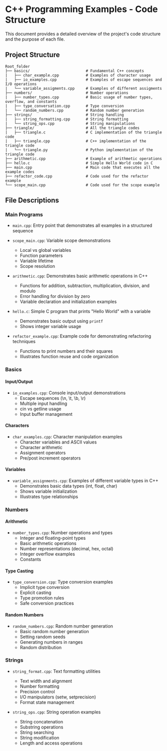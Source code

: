 # C++ Programming Examples - Code Structure

This document provides a detailed overview of the project's code structure and the purpose of each file.

## Project Structure

```
Root_folder
├── basics/                         # Fundamental C++ concepts
|   ├── char_example.cpp            # Examples of character usage
|   ├── io_examples.cpp             # Examples of escape sequences and I/O operations
|   └── variable_assigments.cpp     # Examples of different assigments
├── numbers/                        # Number operations
|   ├── number_types.cpp            # Basic usage of number types, overflow, and constants
|   ├── type_conversation.cpp       # Type conversion
|   └── random_numbers.cpp          # Random number generation
├── strings/                        # String handling
|   ├── string_formatting.cpp       # String formatting
|   └── string_ops.cpp              # String manipulations
├── triangle/                       # All the triangle codes
|   ├── triangle.c                  # C implementation of the triangle code
|   ├── triangle.cpp                # C++ implementation of the triangle code
|   └── triangle.py                 # Python implementation of the triangle code
├── arithmetic.cpp                  # Example of arithmetic operations
├── hello.c                         # Simple Hello World code in C
├── main.cpp                        # Main code that executes all the example codes
├── refactor_code.cpp               # Code used for the refactor example
└── scope_main.cpp                  # Code used for the scope example
```

## File Descriptions

### Main Programs
- `main.cpp`: Entry point that demonstrates all examples in a structured sequence
- `scope_main.cpp`: Variable scope demonstrations
  * Local vs global variables
  * Function parameters
  * Variable lifetime
  * Scope resolution
- `arithmetic.cpp`: Demonstrates basic arithmetic operations in C++
    * Functions for addition, subtraction, multiplication, division, and modulo
    * Error handling for division by zero
    * Variable declaration and initialization examples

- `hello.c`: Simple C program that prints "Hello World" with a variable
    * Demonstrates basic output using `printf`
    * Shows integer variable usage

- `refactor_example.cpp`: Example code for demonstrating refactoring techniques
    * Functions to print numbers and their squares
    * Illustrates function reuse and code organization

### Basics

#### Input/Output 
- `io_examples.cpp`: Console input/output demonstrations
  * Escape sequences (\n, \t, \b, \r)
  * Multiple input handling
  * cin vs getline usage
  * Input buffer management

#### Characters
- `char_examples.cpp`: Character manipulation examples
  * Character variables and ASCII values
  * Character arithmetic
  * Assignment operators
  * Pre/post increment operators

#### Variables
- `variable_assignments.cpp`: Examples of different variable types in C++
  * Demonstrates basic data types (int, float, char)
  * Shows variable initialization
  * Illustrates type relationships

### Numbers

#### Arithmetic 
- `number_types.cpp`: Number operations and types
  * Integer and floating-point types
  * Basic arithmetic operations
  * Number representations (decimal, hex, octal)
  * Integer overflow examples
  * Constants

#### Type Casting 
- `type_conversion.cpp`: Type conversion examples
  * Implicit type conversion
  * Explicit casting
  * Type promotion rules
  * Safe conversion practices

#### Random Numbers 
- `random_numbers.cpp`: Random number generation
  * Basic random number generation
  * Setting random seeds
  * Generating numbers in ranges
  * Random distribution

### Strings

- `string_format.cpp`: Text formatting utilities
  * Text width and alignment
  * Number formatting
  * Precision control
  * I/O manipulators (setw, setprecision)
  * Format state management

- `string_ops.cpp`: String operation examples
  * String concatenation
  * Substring operations
  * String searching
  * String modification
  * Length and access operations
